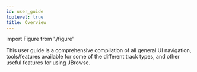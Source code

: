 ```yaml
---
id: user_guide
toplevel: true
title: Overview
---
```


import Figure from './figure'

This user guide is a comprehensive compilation of all general UI navigation,
tools/features available for some of the different track types, and other useful
features for using JBrowse.
